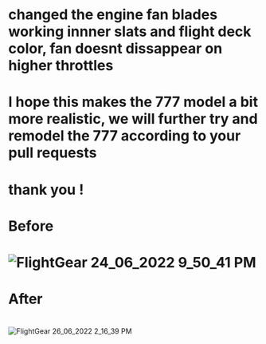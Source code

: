 # changed the engine fan blades working innner slats and flight deck color, fan doesnt dissappear on higher throttles 
# I hope this makes the 777 model a bit more realistic, we will further try and remodel the 777 according to your pull requests
# thank you !
# Before
# ![FlightGear 24_06_2022 9_50_41 PM](https://user-images.githubusercontent.com/103198166/175770179-727df947-592f-4682-8148-a61c7b9750ed.png)
# After  
# 
![FlightGear 26_06_2022 2_16_39 PM](https://user-images.githubusercontent.com/103198166/175812494-d122e753-4501-4dca-b16a-3a364d151c45.png)
